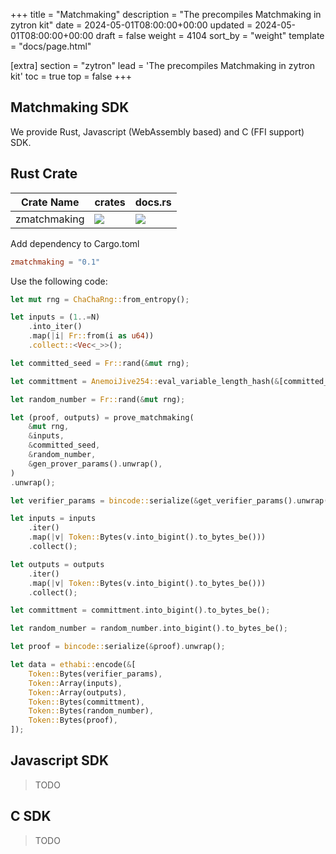 +++
title = "Matchmaking"
description = "The precompiles Matchmaking in zytron kit"
date = 2024-05-01T08:00:00+00:00
updated = 2024-05-01T08:00:00+00:00
draft = false
weight = 4104
sort_by = "weight"
template = "docs/page.html"

[extra]
section = "zytron"
lead = 'The precompiles Matchmaking in zytron kit'
toc = true
top = false
+++

## Matchmaking SDK

We provide Rust, Javascript (WebAssembly based) and C (FFI support) SDK.

## Rust Crate

| Crate Name | crates | docs.rs |
| - | - | - |
| zmatchmaking | ![](https://img.shields.io/crates/v/zmatchmaking) | ![](https://img.shields.io/docsrs/zmatchmaking) |

Add dependency to Cargo.toml

```toml
zmatchmaking = "0.1"
```

Use the following code:

```rust
let mut rng = ChaChaRng::from_entropy();

let inputs = (1..=N)
    .into_iter()
    .map(|i| Fr::from(i as u64))
    .collect::<Vec<_>>();

let committed_seed = Fr::rand(&mut rng);

let committment = AnemoiJive254::eval_variable_length_hash(&[committed_seed]);

let random_number = Fr::rand(&mut rng);

let (proof, outputs) = prove_matchmaking(
    &mut rng,
    &inputs,
    &committed_seed,
    &random_number,
    &gen_prover_params().unwrap(),
)
.unwrap();

let verifier_params = bincode::serialize(&get_verifier_params().unwrap()).unwrap();

let inputs = inputs
    .iter()
    .map(|v| Token::Bytes(v.into_bigint().to_bytes_be()))
    .collect();

let outputs = outputs
    .iter()
    .map(|v| Token::Bytes(v.into_bigint().to_bytes_be()))
    .collect();

let committment = committment.into_bigint().to_bytes_be();

let random_number = random_number.into_bigint().to_bytes_be();

let proof = bincode::serialize(&proof).unwrap();

let data = ethabi::encode(&[
    Token::Bytes(verifier_params),
    Token::Array(inputs),
    Token::Array(outputs),
    Token::Bytes(committment),
    Token::Bytes(random_number),
    Token::Bytes(proof),
]);
```

## Javascript SDK

> TODO

## C SDK

> TODO
